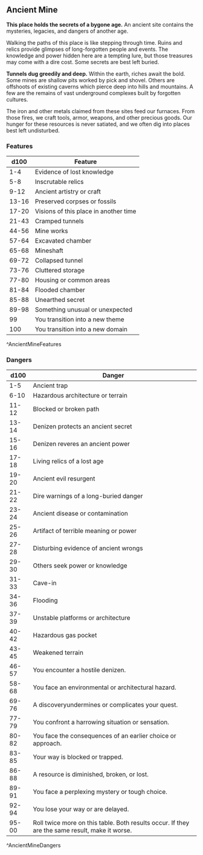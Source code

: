 ## Ancient Mine
**This place holds the secrets of a bygone age.** An ancient site contains the mysteries, legacies, and dangers of another age.

Walking the paths of this place is like stepping through time. Ruins and relics provide glimpses of long-forgotten people and events. The knowledge and power hidden here are a tempting lure, but those treasures may come with a dire cost. Some secrets are best left buried.

**Tunnels dug greedily and deep.** Within the earth, riches await the bold. Some mines are shallow pits worked by pick and shovel. Others are offshoots of existing caverns which pierce deep into hills and mountains. A few are the remains of vast underground complexes built by forgotten cultures.

The iron and other metals claimed from these sites feed our furnaces. From those fires, we craft tools, armor, weapons, and other precious goods. Our hunger for these resources is never satiated, and we often dig into places best left undisturbed.

### Features
| d100  | Feature  |
|-------|----------|
| 1-4 | Evidence of lost knowledge  |
| 5-8 | Inscrutable relics  |
| 9-12 | Ancient artistry or craft  |
| 13-16 | Preserved corpses or fossils  |
| 17-20 | Visions of this place in another time  |
| 21-43 | Cramped tunnels  |
| 44-56 | Mine works  |
| 57-64 | Excavated chamber  |
| 65-68 | Mineshaft  |
| 69-72 | Collapsed tunnel  |
| 73-76 | Cluttered storage  |
| 77-80 | Housing or common areas  |
| 81-84 | Flooded chamber  |
| 85-88 | Unearthed secret  |
| 89-98 | Something unusual or unexpected  |
| 99 | You transition into a new theme  |
| 100 | You transition into a new domain  |
^AncientMineFeatures

### Dangers
| d100  | Danger  |
|-------|----------|
| 1-5 | Ancient trap  |
| 6-10 | Hazardous architecture or terrain  |
| 11-12 | Blocked or broken path  |
| 13-14 | Denizen protects an ancient secret  |
| 15-16 | Denizen reveres an ancient power  |
| 17-18 | Living relics of a lost age  |
| 19-20 | Ancient evil resurgent  |
| 21-22 | Dire warnings of a long-buried danger  |
| 23-24 | Ancient disease or contamination  |
| 25-26 | Artifact of terrible meaning or power  |
| 27-28 | Disturbing evidence of ancient wrongs  |
| 29-30 | Others seek power or knowledge  |
| 31-33 | Cave-in  |
| 34-36 | Flooding  |
| 37-39 | Unstable platforms or architecture  |
| 40-42 | Hazardous gas pocket  |
| 43-45 | Weakened terrain  |
| 46-57 | You encounter a hostile denizen.
| 58-68 | You face an environmental or architectural hazard.
| 69-76 | A discoveryundermines or complicates your quest.
| 77-79 | You confront a harrowing situation or sensation.
| 80-82 | You face the consequences of an earlier choice or approach.
| 83-85 | Your way is blocked or trapped.
| 86-88 | A resource is diminished, broken, or lost.
| 89-91 | You face a perplexing mystery or tough choice.
| 92-94 | You lose your way or are delayed.
| 95-00 | Roll twice more on this table. Both results occur. If they are the same result, make it worse.
^AncientMineDangers

